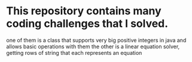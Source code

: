 # This repository contains many coding challenges that I solved.

one of them is a class  that supports very big positive integers in java and allows basic operations with them
the other is a linear equation solver, getting rows of string that each represents an equation
